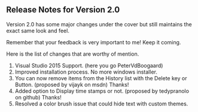 ## Release Notes for Version 2.0

Version 2.0 has some major changes under the cover but still maintains the exact same look and feel.

Remember that your feedback is very important to me! Keep it coming.

Here is the list of changes that are worthy of mention.

1. Visual Studio 2015 Support. (here you go PeterVdBoogaard)
2. Improved installation process. No more windows installer.
3. You can now remove items from the History list with the Delete key or Button. (proposed by vijayk on msdn) Thanks!
4. Added option to Display time stamps or not. (proposed by tedypranolo on github) Thanks!
5. Resolved a color brush issue that could hide text with custom themes.

